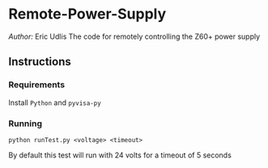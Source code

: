 # Remote-Power-Supply
*Author:* Eric Udlis
The code for remotely controlling the Z60+ power supply

## Instructions
### Requirements
Install `Python` and `pyvisa-py`

### Running
`python runTest.py <voltage> <timeout>`

By default this test will run with 24 volts for a timeout of 5 seconds
